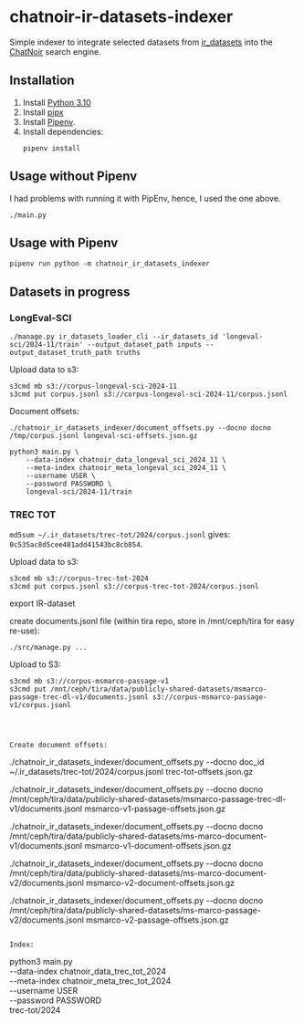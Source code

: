 # chatnoir-ir-datasets-indexer

Simple indexer to integrate selected datasets from [ir_datasets](https://ir-datasets.com) into the [ChatNoir](https://chatnoir.eu) search engine.

## Installation

1. Install [Python 3.10](https://python.org/downloads/)
2. Install [pipx](https://pipxproject.github.io/pipx/installation/#install-pipx)
3. Install [Pipenv](https://pipenv.pypa.io/en/latest/install/#isolated-installation-of-pipenv-with-pipx).
4. Install dependencies:
    ```shell
    pipenv install
    ```

## Usage without Pipenv

I had problems with running it with PipEnv, hence, I used the one above.

```shell
./main.py
```

## Usage with Pipenv

```shell
pipenv run python -m chatnoir_ir_datasets_indexer
```

## Datasets in progress

### LongEval-SCI

```
./manage.py ir_datasets_loader_cli --ir_datasets_id 'longeval-sci/2024-11/train' --output_dataset_path inputs --output_dataset_truth_path truths
```

Upload data to s3:
```
s3cmd mb s3://corpus-longeval-sci-2024-11
s3cmd put corpus.jsonl s3://corpus-longeval-sci-2024-11/corpus.jsonl
```

Document offsets:
```
./chatnoir_ir_datasets_indexer/document_offsets.py --docno docno /tmp/corpus.jsonl longeval-sci-offsets.json.gz
```

```
python3 main.py \
	--data-index chatnoir_data_longeval_sci_2024_11 \
	--meta-index chatnoir_meta_longeval_sci_2024_11 \
	--username USER \
	--password PASSWORD \
	longeval-sci/2024-11/train
```

### TREC TOT

`md5sum ~/.ir_datasets/trec-tot/2024/corpus.jsonl` gives: `0c535ac8d5cee481add41543bc8cb854`.

Upload data to s3:
```
s3cmd mb s3://corpus-trec-tot-2024
s3cmd put corpus.jsonl s3://corpus-trec-tot-2024/corpus.jsonl
```

export IR-dataset

create documents.jsonl file (within tira repo, store in /mnt/ceph/tira for easy re-use):

```
./src/manage.py ...
```

Upload to S3:

```
s3cmd mb s3://corpus-msmarco-passage-v1
s3cmd put /mnt/ceph/tira/data/publicly-shared-datasets/msmarco-passage-trec-dl-v1/documents.jsonl s3://corpus-msmarco-passage-v1/corpus.jsonl




Create document offsets:
```
./chatnoir_ir_datasets_indexer/document_offsets.py --docno doc_id ~/.ir_datasets/trec-tot/2024/corpus.jsonl trec-tot-offsets.json.gz

./chatnoir_ir_datasets_indexer/document_offsets.py --docno docno /mnt/ceph/tira/data/publicly-shared-datasets/msmarco-passage-trec-dl-v1/documents.jsonl msmarco-v1-passage-offsets.json.gz



./chatnoir_ir_datasets_indexer/document_offsets.py --docno docno /mnt/ceph/tira/data/publicly-shared-datasets/ms-marco-document-v1/documents.jsonl msmarco-v1-document-offsets.json.gz

./chatnoir_ir_datasets_indexer/document_offsets.py --docno docno /mnt/ceph/tira/data/publicly-shared-datasets/ms-marco-document-v2/documents.jsonl msmarco-v2-document-offsets.json.gz

./chatnoir_ir_datasets_indexer/document_offsets.py --docno docno /mnt/ceph/tira/data/publicly-shared-datasets/ms-marco-passage-v2/documents.jsonl msmarco-v2-passage-offsets.json.gz



```

Index:
```
python3 main.py \
	--data-index chatnoir_data_trec_tot_2024 \
	--meta-index chatnoir_meta_trec_tot_2024 \
	--username USER \
	--password PASSWORD \
	trec-tot/2024
```
